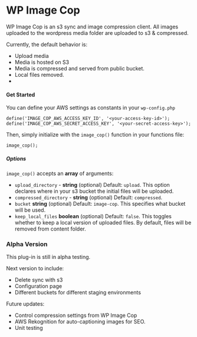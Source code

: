 # WP Image Cop

WP Image Cop is an s3 sync and image compression client. All images uploaded to the wordpress media folder are uploaded to s3 & compressed.

Currently, the default behavior is:
  - Upload media
  - Media is hosted on S3
  - Media is compressed and served from public bucket.
  - Local files removed.
  - 
#### Get Started
You can define your AWS settings as constants in your `wp-config.php`

```
define('IMAGE_COP_AWS_ACCESS_KEY_ID', '<your-access-key-id>');
define('IMAGE_COP_AWS_SECRET_ACCESS_KEY', '<your-secret-access-key>');
```

Then, simply initialize with the `image_cop()` function in your functions file:
```
image_cop();
```

##### Options

`image_cop()` accepts an **array** of arguments:

 - `upload_directory` - **string** (optional) Default: `upload`. This option declares where in your s3 bucket the initial files will be uploaded.
 - `compressed_directory` - **string** (optional) Default: `compressed`.
 - `bucket` **string** (optional) Default: `image-cop`. This specifies what bucket will be used.
 - `keep_local_files` **boolean** (optional) Default: `false`. This toggles whether to keep a local version of uploaded files. By default, files will be removed from content folder.


### Alpha Version

This plug-in is still in alpha testing.

Next version to include:
 - Delete sync with s3
 - Configuration page
 - Different buckets for different staging environments

Future updates:
 - Control compression settings from WP Image Cop
 - AWS Rekognition for auto-captioning images for SEO.
 - Unit testing


